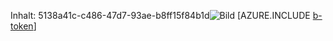 Inhalt: 5138a41c-c486-47d7-93ae-b8ff15f84b1d![Bild](d06a7566-f6a7-4bf1-83cb-5db6230ca7f8.png)
[AZURE.INCLUDE [b-token](202ae451-1982-4c29-9712-85a754114e6e.md)]
